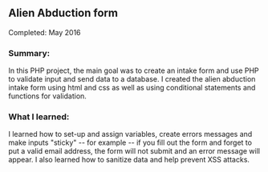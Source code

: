 ## Alien Abduction form 
 
Completed: May 2016
 
### Summary:
 
In this PHP project, the main goal was to create an intake form and use PHP to validate input and send data to a database. I created the alien abduction intake form using html and css as well as using conditional statements and functions for validation. 

### What I learned:

I learned how to set-up and assign variables, create errors messages and make inputs "sticky" -- for example -- if you fill out the form and forget to put a valid email address, the form will not submit and an error message will appear. I also learned how to sanitize data and help prevent XSS attacks.
